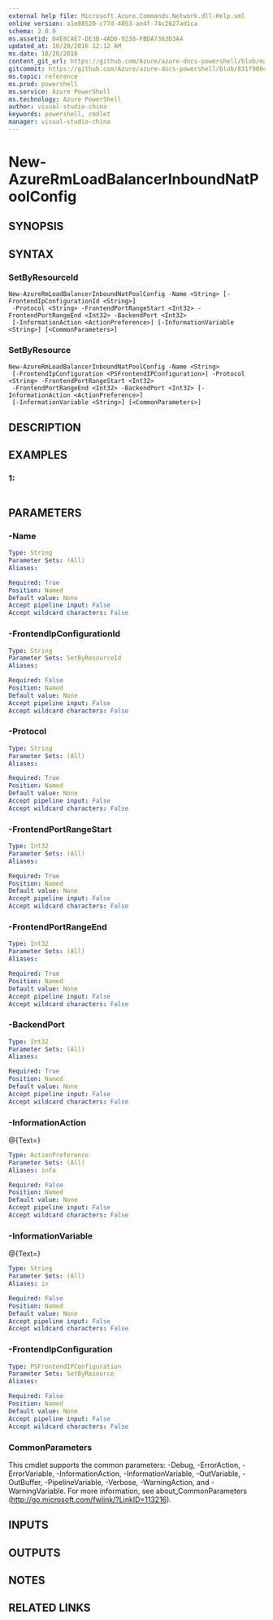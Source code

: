 ```yaml
---
external help file: Microsoft.Azure.Commands.Network.dll-Help.xml
online version: a1e88520-c77d-4853-ae4f-74c2627ad1ca
schema: 2.0.0
ms.assetid: D4E8CAE7-DE3B-4AD0-9238-FBDA7363D3A4
updated_at: 10/20/2016 12:12 AM
ms.date: 10/20/2016
content_git_url: https://github.com/Azure/azure-docs-powershell/blob/master/azureps-cmdlets-docs/ResourceManager/AzureRM.Network/v1.0.13/New-AzureRmLoadBalancerInboundNatPoolConfig.md
gitcommit: https://github.com/Azure/azure-docs-powershell/blob/831f900c1a4babea8fcc8817cfbc25252a1aa872/azureps-cmdlets-docs/ResourceManager/AzureRM.Network/v1.0.13/New-AzureRmLoadBalancerInboundNatPoolConfig.md
ms.topic: reference
ms.prod: powershell
ms.service: Azure PowerShell
ms.technology: Azure PowerShell
author: visual-studio-china
keywords: powershell, cmdlet
manager: visual-studio-china
---
```


# New-AzureRmLoadBalancerInboundNatPoolConfig

## SYNOPSIS

## SYNTAX

### SetByResourceId
```
New-AzureRmLoadBalancerInboundNatPoolConfig -Name <String> [-FrontendIpConfigurationId <String>]
 -Protocol <String> -FrontendPortRangeStart <Int32> -FrontendPortRangeEnd <Int32> -BackendPort <Int32>
 [-InformationAction <ActionPreference>] [-InformationVariable <String>] [<CommonParameters>]
```

### SetByResource
```
New-AzureRmLoadBalancerInboundNatPoolConfig -Name <String>
 [-FrontendIpConfiguration <PSFrontendIPConfiguration>] -Protocol <String> -FrontendPortRangeStart <Int32>
 -FrontendPortRangeEnd <Int32> -BackendPort <Int32> [-InformationAction <ActionPreference>]
 [-InformationVariable <String>] [<CommonParameters>]
```

## DESCRIPTION

## EXAMPLES

### 1:
```

```

## PARAMETERS

### -Name
```yaml
Type: String
Parameter Sets: (All)
Aliases: 

Required: True
Position: Named
Default value: None
Accept pipeline input: False
Accept wildcard characters: False
```

### -FrontendIpConfigurationId
```yaml
Type: String
Parameter Sets: SetByResourceId
Aliases: 

Required: False
Position: Named
Default value: None
Accept pipeline input: False
Accept wildcard characters: False
```

### -Protocol
```yaml
Type: String
Parameter Sets: (All)
Aliases: 

Required: True
Position: Named
Default value: None
Accept pipeline input: False
Accept wildcard characters: False
```

### -FrontendPortRangeStart
```yaml
Type: Int32
Parameter Sets: (All)
Aliases: 

Required: True
Position: Named
Default value: None
Accept pipeline input: False
Accept wildcard characters: False
```

### -FrontendPortRangeEnd
```yaml
Type: Int32
Parameter Sets: (All)
Aliases: 

Required: True
Position: Named
Default value: None
Accept pipeline input: False
Accept wildcard characters: False
```

### -BackendPort
```yaml
Type: Int32
Parameter Sets: (All)
Aliases: 

Required: True
Position: Named
Default value: None
Accept pipeline input: False
Accept wildcard characters: False
```

### -InformationAction
@{Text=}

```yaml
Type: ActionPreference
Parameter Sets: (All)
Aliases: infa

Required: False
Position: Named
Default value: None
Accept pipeline input: False
Accept wildcard characters: False
```

### -InformationVariable
@{Text=}

```yaml
Type: String
Parameter Sets: (All)
Aliases: iv

Required: False
Position: Named
Default value: None
Accept pipeline input: False
Accept wildcard characters: False
```

### -FrontendIpConfiguration
```yaml
Type: PSFrontendIPConfiguration
Parameter Sets: SetByResource
Aliases: 

Required: False
Position: Named
Default value: None
Accept pipeline input: False
Accept wildcard characters: False
```

### CommonParameters
This cmdlet supports the common parameters: -Debug, -ErrorAction, -ErrorVariable, -InformationAction, -InformationVariable, -OutVariable, -OutBuffer, -PipelineVariable, -Verbose, -WarningAction, and -WarningVariable. For more information, see about_CommonParameters (http://go.microsoft.com/fwlink/?LinkID=113216).

## INPUTS

## OUTPUTS

## NOTES

## RELATED LINKS


